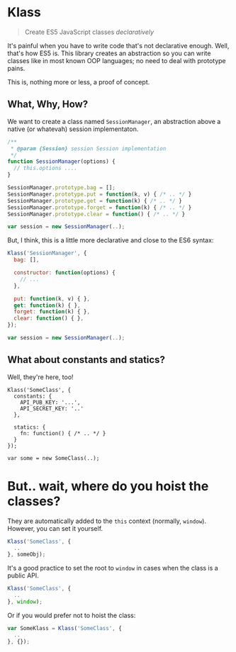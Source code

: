 # Klass
> Create ES5 JavaScript classes *declaratively*

It's painful when you have to write code that's not declarative enough. Well, that's how ES5 is. This library creates an abstraction so you can write classes like in most known OOP languages; no need to deal with prototype pains.

This is, nothing more or less, a proof of concept.

## What, Why, How?

We want to create a class named `SessionManager`, an abstraction above a native (or whatevah) session implementaton.

```js
/**
 * @param {Session} session Session implementation
 */
function SessionManager(options) {
  // this.options ....
}

SessionManager.prototype.bag = [];
SessionManager.prototype.put = function(k, v) { /* .. */ }
SessionManager.prototype.get = function(k) { /* .. */ }
SessionManager.prototype.forget = function(k) { /* .. */ }
SessionManager.prototype.clear = function() { /* .. */ }

var session = new SessionManager(..);
```

But, I think, this is a little more declarative and close to the ES6 syntax:

```js
Klass('SessionManager', {
  bag: [],

  constructor: function(options) {
  	// ...
  },

  put: function(k, v) { },
  get: function(k) { },
  forget: function(k) { },
  clear: function() { },
});

var session = new SessionManager(..);
```

## What about constants and statics?

Well, they're here, too!

```
Klass('SomeClass', {
  constants: {
    API_PUB_KEY: '...',
    API_SECRET_KEY: '..'
  },

  statics: {
    fn: function() { /* .. */ }
  }
});

var some = new SomeClass(..);
```

# But.. wait, where do you hoist the classes?

They are automatically added to the `this` context (normally, `window`). However, you can set it yourself.
```js
Klass('SomeClass', {
  ..
}, someObj);
```

It's a good practice to set the root to `window` in cases when the class is a public API.
```js
Klass('SomeClass', {
  ..
}, window);
```

Or if you would prefer not to hoist the class:
```js
var SomeKlass = Klass('SomeClass', {
  ..
}, {});
```

